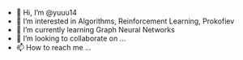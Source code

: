 - 👋 Hi, I’m @yuuu14
- 👀 I’m interested in Algorithms, Reinforcement Learning, Prokofiev
- 🌱 I’m currently learning Graph Neural Networks
- 💞️ I’m looking to collaborate on ...
- 📫 How to reach me ...

<!---
yuuu14/yuuu14 is a ✨ special ✨ repository because its `README.md` (this file) appears on your GitHub profile.
You can click the Preview link to take a look at your changes.
--->
